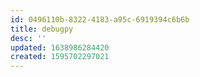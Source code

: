 ```yaml
---
id: 0496110b-8322-4183-a95c-6919394c6b6b
title: debugpy
desc: ''
updated: 1638986284420
created: 1595702297021
---
```


